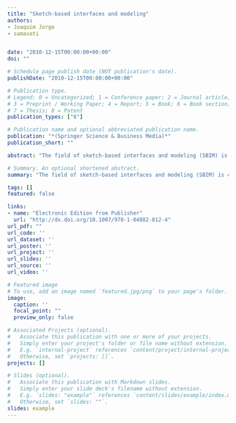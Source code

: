```yaml
---
title: "Sketch-based interfaces and modeling"
authors:
- Joaquim Jorge
- samavati


date: "2010-12-15T00:00:00+00:00"
doi: ""

# Schedule page publish date (NOT publication's date).
publishDate: "2010-12-15T00:00:00+00:00"

# Publication type.
# Legend: 0 = Uncategorized; 1 = Conference paper; 2 = Journal article;
# 3 = Preprint / Working Paper; 4 = Report; 5 = Book; 6 = Book section;
# 7 = Thesis; 8 = Patent
publication_types: ["6"]

# Publication name and optional abbreviated publication name.
publication: "*(Springer Science & Business Media)*"
publication_short: ""

abstract: "The field of sketch-based interfaces and modeling (SBIM) is concerned with developing methods and techniques to enable users to interact with a computer through sketching-a simple, yet highly expressive medium. SBIM blends concepts from computer graphics, human-computer interaction, artificial intelligence, and machine learning. Recent improvements in hardware, coupled with new machine learning techniques for more accurate recognition, and more robust depth inferencing techniques for sketch-based modeling, have resulted in an explosion of both sketch-based interfaces and pen-based computing devices. Presenting the first coherent, unified overview of SBIM, this unique text/reference bridges the two complementary research areas of user interaction (sketch-based interfaces), and graphical modeling and construction (sketch-based modeling). The book discusses the state of the art of this rapidly evolving field, with contributions from an international selection of experts. Also covered are sketch-based systems that allow the user to manipulate and edit existing data-from text, images, 3D shapes, and video-as opposed to modeling from scratch. Topics and features: reviews pen/stylus interfaces to graphical applications that avoid reliance on user interface modes; describes systems for diagrammatic sketch recognition, mathematical sketching, and sketch-based retrieval of vector drawings; examines pen-based user interfaces for engineering and educational applications; presents a set of techniques for sketch recognition that rely strictly on spatial information; introduces the Teddy system; a pioneering sketching interface for designing …"

# Summary. An optional shortened abstract.
summary: "The field of sketch-based interfaces and modeling (SBIM) is concerned with developing methods and techniques to enable users to interact with a computer through sketching-a simple, yet highly expressive medium. SBIM blends concepts from computer graphics, human-computer interaction, artificial intelligence, and machine learning. Recent improvements in hardware, coupled with new machine learning techniques for more accurate recognition, and more robust depth inferencing techniques for sketch-base..."

tags: []
featured: false

links:
- name: "Electronic Edition from Publisher"
  url: "http://dx.doi.org/10.1007/978-1-84882-812-4"
url_pdf: ""
url_code: ''
url_dataset: ''
url_poster: ''
url_project: ''
url_slides: ''
url_source: ''
url_video: ''

# Featured image
# To use, add an image named `featured.jpg/png` to your page's folder. 
image:
  caption: ''
  focal_point: ""
  preview_only: false

# Associated Projects (optional).
#   Associate this publication with one or more of your projects.
#   Simply enter your project's folder or file name without extension.
#   E.g. `internal-project` references `content/project/internal-project/index.md`.
#   Otherwise, set `projects: []`.
projects: []

# Slides (optional).
#   Associate this publication with Markdown slides.
#   Simply enter your slide deck's filename without extension.
#   E.g. `slides: "example"` references `content/slides/example/index.md`.
#   Otherwise, set `slides: ""`.
slides: example
---
```

